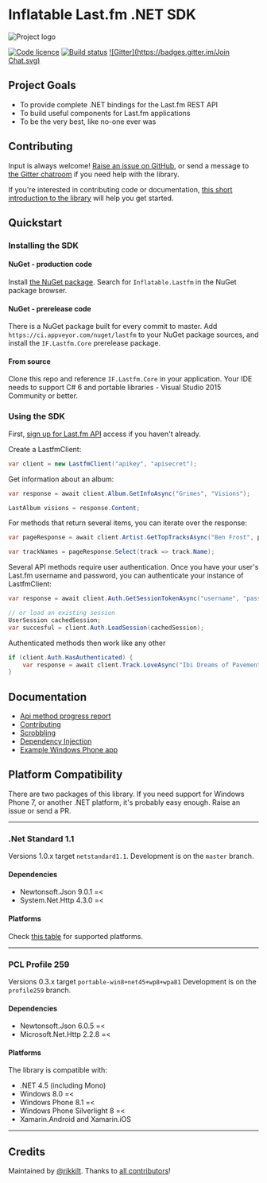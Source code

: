 # Inflatable Last.fm .NET SDK

![Project logo](./res/if-lastfm-logo-300.png)

[![Code licence](https://img.shields.io/badge/licence-MIT-blue.svg?style=flat)](LICENCE.md) [![Build status](https://ci.appveyor.com/api/projects/status/c8gg2cw4jibbsg3u)](https://ci.appveyor.com/project/rikkit/lastfm) [![Gitter](https://badges.gitter.im/Join Chat.svg)](https://gitter.im/inflatablefriends/lastfm?utm_source=badge&utm_medium=badge&utm_campaign=pr-badge)


## Project Goals

- To provide complete .NET bindings for the Last.fm REST API
- To build useful components for Last.fm applications
- To be the very best, like no-one ever was

## Contributing

Input is always welcome! [Raise an issue on GitHub](https://github.com/inflatablefriends/lastfm/issues), or send a message to [the Gitter chatroom](https://gitter.im/inflatablefriends/lastfm) if you need help with the library. 

If you're interested in contributing code or documentation, [this short introduction to the library](doc/contributing.md) will help you get started.

## Quickstart

### Installing the SDK

#### NuGet - production code

Install [the NuGet package](
https://www.nuget.org/packages/Inflatable.Lastfm/). Search for ```Inflatable.Lastfm``` in the NuGet package browser.

#### NuGet - prerelease code

There is a NuGet package built for every commit to master. Add ```https://ci.appveyor.com/nuget/lastfm``` to your NuGet package sources, and install the ```IF.Lastfm.Core``` prerelease package.

#### From source

Clone this repo and reference ```IF.Lastfm.Core``` in your application. Your IDE needs to support C# 6 and portable libraries - Visual Studio 2015 Community or better.

### Using the SDK

First, [sign up for Last.fm API](http://last.fm/api) access if you haven't already.

Create a LastfmClient:

```c#
var client = new LastfmClient("apikey", "apisecret");
```

Get information about an album:

```c#
var response = await client.Album.GetInfoAsync("Grimes", "Visions");

LastAlbum visions = response.Content;
```

For methods that return several items, you can iterate over the response:

```c#
var pageResponse = await client.Artist.GetTopTracksAsync("Ben Frost", page: 5, itemsPerPage: 100);

var trackNames = pageResponse.Select(track => track.Name);
```

Several API methods require user authentication. Once you have your user's Last.fm username and password, you can authenticate your instance of LastfmClient:

```c#
var response = await client.Auth.GetSessionTokenAsync("username", "pass");

// or load an existing session
UserSession cachedSession;
var succesful = client.Auth.LoadSession(cachedSession);
```

Authenticated methods then work like any other

```c#
if (client.Auth.HasAuthenticated) {
	var response = await client.Track.LoveAsync("Ibi Dreams of Pavement (A Better Day)", "Broken Social Scene");
}
```

## Documentation

- [Api method progress report](PROGRESS.md)
- [Contributing](doc/contributing.md)
- [Scrobbling](doc/scrobbling.md)
- [Dependency Injection](doc/dependency-injection.md)
- [Example Windows Phone app](https://github.com/inflatablefriends/lastfm-samples)

## Platform Compatibility

There are two packages of this library. If you need support for Windows Phone 7, or another .NET platform, it's probably easy enough. Raise an issue or send a PR.

---

###  .Net Standard 1.1

Versions 1.0.x target ```netstandard1.1```. Development is on the ```master``` branch.

#### Dependencies

- Newtonsoft.Json 9.0.1 =<
- System.Net.Http 4.3.0 =<

#### Platforms

Check [this table](https://docs.microsoft.com/en-us/dotnet/articles/standard/library#net-platforms-support) for supported platforms.

---

### PCL Profile 259

Versions 0.3.x target ```portable-win8+net45+wp8+wpa81``` Development is on the ```profile259``` branch.

#### Dependencies

- Newtonsoft.Json 6.0.5 =<
- Microsoft.Net.Http 2.2.8 =<

#### Platforms

The library is compatible with:

- .NET 4.5 (including Mono)
- Windows 8.0 =<
- Windows Phone 8.1 =<
- Windows Phone Silverlight 8 =<
- Xamarin.Android and Xamarin.iOS

---

## Credits

Maintained by [@rikkilt](http://twitter.com/rikkilt).
Thanks to [all contributors](https://github.com/inflatablefriends/lastfm/graphs/contributors)!
